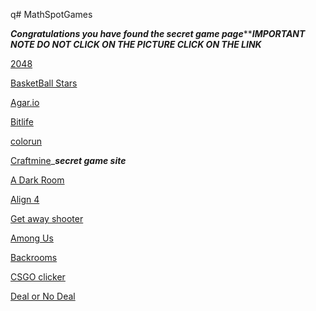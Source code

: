q# MathSpotGames

***Congratulations you have found the secret game page********IMPORTANT NOTE DO NOT CLICK ON THE PICTURE CLICK ON THE LINK***

[2048](https://abc6782.github.io/games/2048/index.html)       


[BasketBall Stars](https://abc6782.github.io/games/basketball-stars/index.html) 



[Agar.io](https://abc6782.github.io/games/circle/index.html) 


[Bitlife](https://abc6782.github.io/games/bitlife/index.html) 


[colorun](https://abc6782.github.io/games/colorun/index.html) 


[Craftmine](https://abc6782.github.io/games/craftmine/index.html)_***secret game site***



[A Dark Room](https://abc6782.github.io/games/adarkroom/index.html) 



 [Align 4](https://abc6782.github.io/games/align-4/index.html)


[Get away shooter](https://abc6782.github.io/games/getaway-shootout/index.html)

[Among Us](https://abc6782.github.io/games/among-us/index.html)

[Backrooms](https://abc6782.github.io/games/backrooms/index.html)

[CSGO clicker](https://abc6782.github.io/games/csgo-clicker/index.html)

[Deal or No Deal](https://abc6782.github.io/games/deal-or-no-deal/index.html)
